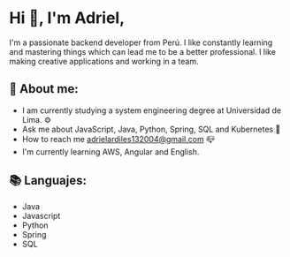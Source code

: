 

# Hi 👋, I'm Adriel,

I'm a passionate backend developer from Perú. I like constantly learning and mastering things which can lead me to be a better professional. I like making creative applications and working in a team. 


## 📝 About me:
- I am currently studying a system engineering degree at Universidad de Lima. ⚙
- Ask me about JavaScript, Java, Python, Spring, SQL and Kubernetes 🧾
- How to reach me adrielardiles132004@gmail.com 📪
- I'm currently learning AWS, Angular and English.

## 📚 Languajes:

- Java  
- Javascript 
- Python
- Spring
- SQL

           
       
     
     
